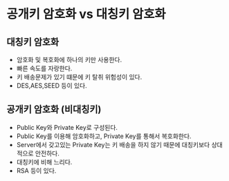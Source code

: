 # 공개키 암호화 vs 대칭키 암호화

## 대칭키 암호화
- 암호화 및 복호화에 하나의 키만 사용한다.
- 빠른 속도를 자랑한다.
- 키 배송문제가 있기 떄문에 키 탈취 위험성이 있다.
- DES,AES,SEED 등이 있다.

## 공개키 암호화 (비대칭키)
- Public Key와 Private Key로 구성된다.
- Public Key를 이용해 암호화하고, Private Key를 통해서 복호화한다.
- Server에서 갖고있는 Private Key는 키 배송을 하지 않기 때문에 대칭키보다 상대적으로 안전하다.
- 대칭키에 비해 느리다.
- RSA 등이 있다.
